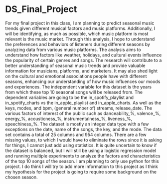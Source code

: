# DS_Final_Project

For my final project in this class, I am planning to predict seasonal music trends given different musical factors and music platforms. Additionally, I will be identifying, as much as possible, which music platform is most relevant is the music market. Through this analysis, I hope to understand the preferences and behaviors of listeners during different seasons by analyzing data from various music platforms. The analysis aims to understand how factors like weather, holidays, and cultural events influence the popularity of certain genres and songs. The research will contribute to a better understanding of seasonal music trends and provide valuable information for musicians, platforms, and marketers. It may also shed light on the cultural and emotional associations people have with different seasons, enhancing our understanding of how music influences our moods and experiences. 
The independent variable for this dataset is the years from which these top 10 seasonal songs will be released from. The dependent variables are going to be the in_spotify_playlist and in_spotify_charts vs the in_apple_playlist and in_apple_charts. As well as the keys, modes, and bpm, (general number of) streams, release_date. The various factors of interest of the public such as danceability_%, valence_%, energy_%, acousticness_%, instrumentalness_%, liveness_%, speechiness_%.
The dataset is mostly an integer data type with a few exceptions on the date, name of the songs, the key, and the mode. The data set contains a total of 25 columns and 954 columns. There are a few missing values, to which I would have to eliminate the rows since it is asking for things, I cannot just add using statistics. It is quite uncertain to know if the dataset is balanced, but I will still be using a logistic regression model and running multiple experiments to analyze  the factors and characteristics of the top 10 songs of the season. I am planning to only use python for this project. I do think I will try to add more information to this project as I think my hypothesis for the project is going to require some background on the chosen season.
